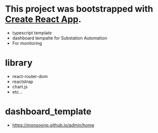 # This project was bootstrapped with [Create React App](https://github.com/facebook/create-react-app).

- typescript template
- dashboard tempalte for Substation Automation
- For monitoring

# library

- react-router-dom
- reactstrap
- chart.js
- etc...

# dashboard_template

- https://monsoonp.github.io/admin/home
